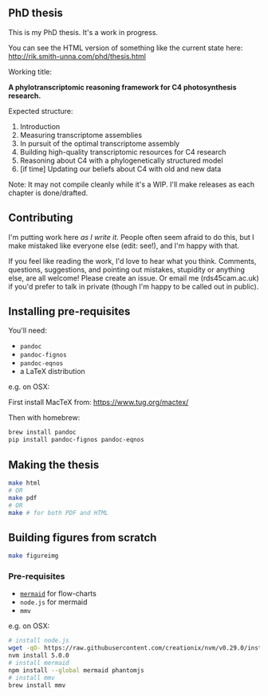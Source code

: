 ## PhD thesis

This is my PhD thesis. It's a work in progress.

You can see the HTML version of something like the current state here: http://rik.smith-unna.com/phd/thesis.html

Working title:

**A phylotranscriptomic reasoning framework for C4 photosynthesis research.**

Expected structure:

1. Introduction
2. Measuring transcriptome assemblies
3. In pursuit of the optimal transcriptome assembly
4. Building high-quality transcriptomic resources for C4 research
5. Reasoning about C4 with a phylogenetically structured model
6. [if time] Updating our beliefs about C4 with old and new data

Note: It may not compile cleanly while it's a WIP. I'll make releases as each chapter is done/drafted.

## Contributing

I'm putting work here *as I write it*. People often seem afraid to do this, but I make mistaked like everyone else (edit: see!), and I'm happy with that.

If you feel like reading the work, I'd love to hear what you think. Comments, questions, suggestions, and pointing out mistakes, stupidity or anything else, are all welcome! Please create an issue. Or email me (rds45<at>cam.ac.uk) if you'd prefer to talk in private (though I'm happy to be called out in public).

## Installing pre-requisites

You'll need:

- `pandoc`
- `pandoc-fignos`
- `pandoc-eqnos`
- a LaTeX distribution

e.g. on OSX:

First install MacTeX from: https://www.tug.org/mactex/

Then with homebrew:

```bash
brew install pandoc
pip install pandoc-fignos pandoc-eqnos
```

## Making the thesis

```bash
make html
# OR
make pdf
# OR
make # for both PDF and HTML
```

## Building figures from scratch

```bash
make figureimg
```

### Pre-requisites

- [`mermaid`](https://github.com/knsv/mermaid) for flow-charts
- `node.js` for mermaid
- `mmv`

e.g. on OSX:

```bash
# install node.js
wget -qO- https://raw.githubusercontent.com/creationix/nvm/v0.29.0/install.sh | bash
nvm install 5.0.0
# install mermaid
npm install --global mermaid phantomjs
# install mmv
brew install mmv
```
